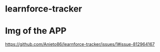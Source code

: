 # learnforce-tracker
# Img of the APP
https://github.com/Anieto86/learnforce-tracker/issues/1#issue-812964167
